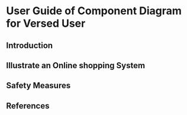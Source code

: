 # User Guide of Component Diagram for Versed User

## Introduction
## Illustrate an Online shopping System
## Safety Measures
## References
